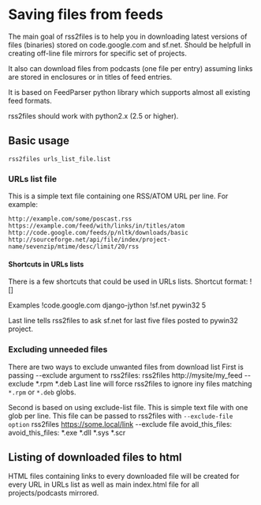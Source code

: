 # Saving files from feeds

The main goal of rss2files is to help you in downloading latest
versions of files (binaries) stored on code.google.com and sf.net.
Should be helpfull in creating off-line file mirrors for specific set
of projects.

It also can download files from podcasts (one file per entry)
assuming links are stored in enclosures or in titles of feed entries.

It is based on FeedParser python library which supports almost all
existing feed formats.

rss2files should work with python2.x (2.5 or higher).

##  Basic usage

	rss2files urls_list_file.list

### URLs list file

This is a simple text file containing one RSS/ATOM URL per line.
For example:

	http://example.com/some/poscast.rss
	https://example.com/feed/with/links/in/titles/atom
	http://code.google.com/feeds/p/nltk/downloads/basic
	http://sourceforge.net/api/file/index/project-name/sevenzip/mtime/desc/limit/20/rss

#### Shortcuts in URLs lists
There is a few shortcuts that could be used in URLs lists.
Shortcut format:
	!<site-id> <project-name> [<params>]

Examples
	!code.google.com django-jython
	!sf.net pywin32 5

Last line tells rss2files to ask sf.net for last five files posted to 
pywin32 project.

### Excluding unneeded files
There are two ways to exclude unwanted files from download list
First is passing --exclude argument to rss2files:
	rss2files http://mysite/my_feed --exclude *.rpm *.deb
Last line will force rss2files to ignore iny files matching `*.rpm` or
`*.deb` globs.

Second is based on using exclude-list file. This is simple text file
with one glob per line. This file can be passed to rss2files with 
`--exclude-file option`
	rss2files https://some.local/link --exclude file avoid_this_files:
avoid_this_files:
	*.exe
	*.dll
	*.sys
	*.scr

## Listing of downloaded files to html
HTML files containing links to every downloaded file will be created for
every URL in URLs list as well as main index.html file for all
projects/podcasts mirrored.

